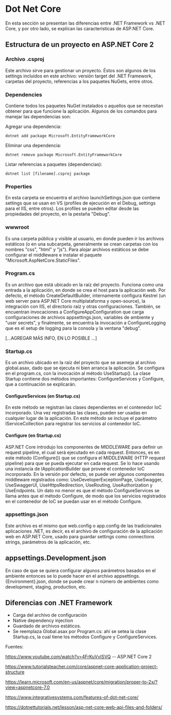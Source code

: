 # Dot Net Core

En esta sección se presentan las diferencias entre .NET Framework vs .NET Core, y por otro lado, se explican las características de ASP.NET Core.

## Estructura de un proyecto en ASP.NET Core 2

### Archivo .csproj

Este archivo sirve para gestionar un proyecto. Éstos son algunos de los settings incluídos en este archivo: versión target del .NET Framework, carpetas del proyecto, referencias a los paquetes NuGets, entre otros.

### Dependencies

Contiene todos los paquetes NuGet instalados o aquellos que se necesitan obtener para que funcione la aplicación. Algunos de los comandos para manejar las dependencias son:

Agregar una dependencia:
```
dotnet add package Microsoft.EntityFrameworkCore
```
Eliminar una dependencia:
```
dotnet remove package Microsoft.EntityFrameworkCore
```
Listar referencias a paquetes (dependencias):
```
dotnet list [filename].csproj package
```

### Properties

En esta carpeta se encuentra el archivo launchSettings.json que contiene settings que se usan en VS (profiles de ejecución en el Debug, settings para el IIS, entre otros). Los profiles se pueden editar desde las propiedades del proyecto, en la pestaña "Debug".

### wwwroot

Es una carpeta pública y visible al usuario, en donde pueden ir los archivos estáticos (o en una subcarpeta, generalmente se crean carpetas con los nombres "css", "html" y "js"). Para alojar archivos estáticos se debe configurar el middleware e instalar el paquete "Microsoft.AspNetCore.StaticFiles".

### Program.cs

Es un archivo que está ubicado en la raíz del proyecto. Funciona como una entrada a la aplicación, en donde se crea el host para la aplicación web. Por defecto, el método CreateDefaultBuilder, internamente configura Kestrel (un web server para ASP.NET Core multiplataforma y open-source), la integración con IIS, el directorio raíz y otras configuraciones. También, se encuentran invocaciones a ConfigureAppConfiguration que carga configuraciones de archivos appsettings.json, variables de ambiente y "user secrets", y finalmente, se encuentra la invocación a ConfigureLogging que es el setup de logging para la consola y la ventana "debug".

[...AGREGAR MÁS INFO, EN LO POSIBLE ...]

### Startup.cs

Es un archivo ubicado en la raíz del proyecto que se asemeja al archivo global.asax, dado que se ejecuta ni bien arranca la aplicación. Se configura en el program.cs, con la invocación al método UseStartup(). La clase Startup contiene dos métodos importantes: ConfigureServices y Configure, que a continuación se explicarán.

#### ConfigureServices (en Startup.cs)

En este método se registran las clases dependientes en el contenedor IoC incorporado. Una vez registradas las clases, pueden ser usadas en cualquier lugar de la aplicación. En este método se incluye el parámetro IServiceCollection para registrar los servicios al contenedor IoC.

#### Configure (en Startup.cs)

ASP.NET Core introdujo los componentes de MIDDLEWARE para definir un request pipeline, el cual será ejecutado en cada request. Entonces, es en este método (Configure()) que se configura el MIDDLEWARE (HTTP request pipeline) para que se pueda ejecutar en cada request. Se lo hace usando una instancia de IApplicationBuilder que provee el contenedor IoC incorporado. En la versión por defecto, se puede ver algunos componentes middleware registrados como: UseDeveloperExceptionPage, UseSwagger, UseSwaggerUI, UseHttpsRedirection, UseRouting, UseAuthorization y UseEndpoints. Un dato no menor es que el método ConfigureServices se llama antes que el método Configure, de modo que los servicios registrados en el contenedor de IoC se puedan usar en el método Configure.

### appsettings.json

Este archivo es el mismo que web.config o app.config de las tradicionales aplicaciones .NET, es decir, es el archivo de configuración de la aplicación web en ASP.NET Core, usado para guardar settings como connections strings, parámetros de la aplicación, etc.

## appsettings.Development.json

En caso de que se quiera configurar algunos parámetros basados en el ambiente entonces se lo puede hacer en el archivo appsettings.{Environment}.json, donde se puede crear n número de ambientes como development, staging, production, etc.

## Diferencias con .NET Framework

- Carga del archivo de configuración
- Native dependency injection
- Guardado de archivos estáticos.
- Se reemplaza Global.asax por Program.cs: ahí se setea la clase Startup.cs, la cual tiene los métodos Configure y ConfigureServices.

Fuentes:

https://www.youtube.com/watch?v=4FrKuVvISVQ -- ASP.NET Core 2

https://www.tutorialsteacher.com/core/aspnet-core-application-project-structure

https://learn.microsoft.com/en-us/aspnet/core/migration/proper-to-2x/?view=aspnetcore-7.0

https://www.integrativesystems.com/features-of-dot-net-core/

https://dotnettutorials.net/lesson/asp-net-core-web-api-files-and-folders/

